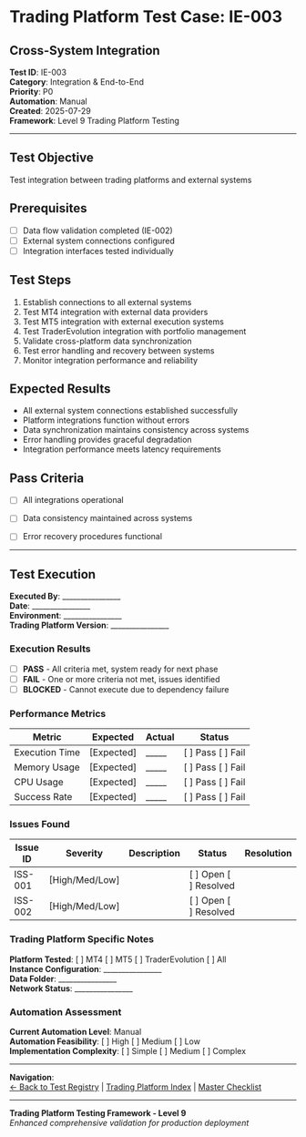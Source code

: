 # Trading Platform Test Case: IE-003
## Cross-System Integration

**Test ID**: IE-003  
**Category**: Integration & End-to-End  
**Priority**: P0  
**Automation**: Manual  
**Created**: 2025-07-29  
**Framework**: Level 9 Trading Platform Testing

---

## Test Objective
Test integration between trading platforms and external systems

## Prerequisites
- [ ] Data flow validation completed (IE-002)
- [ ] External system connections configured
- [ ] Integration interfaces tested individually

## Test Steps
1. Establish connections to all external systems
2. Test MT4 integration with external data providers
3. Test MT5 integration with external execution systems
4. Test TraderEvolution integration with portfolio management
5. Validate cross-platform data synchronization
6. Test error handling and recovery between systems
7. Monitor integration performance and reliability

## Expected Results
- All external system connections established successfully
- Platform integrations function without errors
- Data synchronization maintains consistency across systems
- Error handling provides graceful degradation
- Integration performance meets latency requirements

## Pass Criteria
- [ ] All integrations operational
- [ ] Data consistency maintained across systems
- [ ] Error recovery procedures functional







---

## Test Execution

**Executed By**: ________________  
**Date**: ________________  
**Environment**: ________________  
**Trading Platform Version**: ________________  

### Execution Results
- [ ] **PASS** - All criteria met, system ready for next phase
- [ ] **FAIL** - One or more criteria not met, issues identified
- [ ] **BLOCKED** - Cannot execute due to dependency failure

### Performance Metrics
| Metric | Expected | Actual | Status |
|--------|----------|--------|--------|
| Execution Time | [Expected] | _____ | [ ] Pass [ ] Fail |
| Memory Usage | [Expected] | _____ | [ ] Pass [ ] Fail |
| CPU Usage | [Expected] | _____ | [ ] Pass [ ] Fail |
| Success Rate | [Expected] | _____ | [ ] Pass [ ] Fail |

### Issues Found
| Issue ID | Severity | Description | Status | Resolution |
|----------|----------|-------------|--------|------------|
| ISS-001 | [High/Med/Low] | | [ ] Open [ ] Resolved | |
| ISS-002 | [High/Med/Low] | | [ ] Open [ ] Resolved | |

### Trading Platform Specific Notes
**Platform Tested**: [ ] MT4 [ ] MT5 [ ] TraderEvolution [ ] All  
**Instance Configuration**: ________________  
**Data Folder**: ________________  
**Network Status**: ________________  

### Automation Assessment
**Current Automation Level**: Manual  
**Automation Feasibility**: [ ] High [ ] Medium [ ] Low  
**Implementation Complexity**: [ ] Simple [ ] Medium [ ] Complex  

---

**Navigation**:  
[← Back to Test Registry](../01-Test-ID-Registry-Framework.md) | [Trading Platform Index](../02-Trading-Platform-Tests-Index.md) | [Master Checklist](../Checklists/Master-Checklist.md)

---

**Trading Platform Testing Framework - Level 9**  
*Enhanced comprehensive validation for production deployment*

